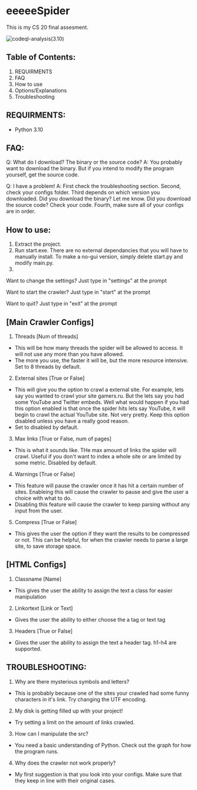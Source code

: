 # eeeeeSpider
This is my CS 20 final assesment. 

![codeql-analysis(3.10)](https://github.com/eeei3/eeeeeSpider/actions/workflows/codeql-analysis.yml/badge.svg)

Table of Contents:
--------------------------------------------------------------------------
1. REQUIRMENTS
2. FAQ
3. How to use
4. Options/Explanations
5. Troubleshooting


REQUIRMENTS:
--------------------------------------------------------------------------
- Python 3.10

FAQ:
--------------------------------------------------------------------------
Q: What do I download? The binary or the source code?
A: You probably want to download the binary. But if you intend to modify the program yourself, get the source code.

Q: I have a problem!
A: First check the troubleshooting section. Second, check your configs folder. Third depends on which version you downloaded. Did you download the binary? Let me know. Did you download the source code? Check your code. Fourth, make sure all of your configs are in order.

How to use:
--------------------------------------------------------------------------
1. Extract the project.
2. Run start.exe. There are no external dependancies that you will have to manually install. To make a no-gui version, simply delete start.py and modify main.py.
3. 
Want to change the settings? Just type in "settings" at the prompt

Want to start the crawler? Just type in "start" at the prompt

Want to quit? Just type in "exit" at the prompt
                                                                                                                                                     
[Main Crawler Configs]
--------------------------------------------------------------------------
1. Threads [Num of threads]
- This will be how many threads the spider will be allowed to access. It will not use any more than you have allowed.
- The more you use, the faster it will be, but the more resource intensive. Set to 8 threads by default.
2. External sites [True or False]
- This will give you the option to crawl a external site. For example, lets say you wanted to crawl your site gamers.ru. But the lets say you had some YouTube and Twitter embeds. Well what would happen if you had this option enabled is that once the spider hits lets say YouTube, it will begin to crawl the actual YouTube site. Not very pretty. Keep this option disabled unless you have a really good reason.
- Set to disabled by default.
3. Max links [True or False, num of pages]
- This is what it sounds like. THe max amount of links the spider will crawl. Useful if you don't want to index a whole site or are limited by some metric. Disabled by default.
4. Warnings [True or False]
- This feature will pause the crawler once it has hit a certain number of sites. Enableing this will cause the crawler to pause and give the user
  a choice with what to do.
- Disabling this feature will cause the crawler to keep parsing without any input from the user.
5. Compress [True or False]
- This gives the user the option if they want the results to be compressed or not. This can be helpful, for when the crawler needs to parse a large site, to save storage space.
                                                                                                                                                                                 

[HTML Configs]
--------------------------------------------------------------------------
1. Classname [Name]
- This gives the user the ability to assign the text a class for easier manipulation
2. Linkortext [Link or Text]
- Gives the user the ability to either choose the a tag or text tag
3. Headers [True or False]
- Gives the user the ability to assign the text a header tag. h1-h4 are supported.



TROUBLESHOOTING:
--------------------------------------------------------------------------
1. Why are there mysterious symbols and letters?
- This is probably because one of the sites your crawled had some funny characters in it's link. Try changing the UTF encoding.
2. My disk is getting filled up with your project!
- Try setting a limit on the amount of links crawled.
3. How can I manipulate the src?
- You need a basic understanding of Python. Check out the graph for how the program runs.
4. Why does the crawler not work properly?
- My first suggestion is that you look into your configs. Make sure that they keep in line with their original cases.
